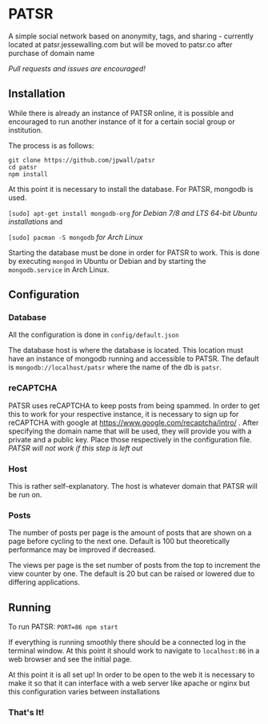 # PATSR
A simple social network based on anonymity, tags, and sharing - currently located at patsr.jessewalling.com but will be moved to patsr.co after purchase of domain name

*Pull requests and issues are encouraged!*
## Installation
While there is already an instance of PATSR online, it is possible and encouraged to run another instance of it for a certain social group or institution.

The process is as follows:
```
git clone https://github.com/jpwall/patsr
cd patsr
npm install
```
At this point it is necessary to install the database. For PATSR, mongodb is used.

`[sudo] apt-get install mongodb-org` _for Debian 7/8 and LTS 64-bit Ubuntu installations_ and

`[sudo] pacman -S mongodb` _for Arch Linux_

Starting the database must be done in order for PATSR to work. This is done by executing `mongod` in Ubuntu or Debian and by starting the `mongodb.service` in Arch Linux.
## Configuration
### Database
All the configuration is done in `config/default.json`

The database host is where the database is located. This location must have an instance of mongodb running and accessible to PATSR. The default is `mongodb://localhost/patsr` where the name of the db is `patsr`.
### reCAPTCHA
PATSR uses reCAPTCHA to keep posts from being spammed. In order to get this to work for your respective instance, it is necessary to sign up for reCAPTCHA with google at https://www.google.com/recaptcha/intro/ . After specifying the domain name that will be used, they will provide you with a private and a public key. Place those respectively in the configuration file. *PATSR will not work if this step is left out*
### Host
This is rather self-explanatory. The host is whatever domain that PATSR will be run on.
### Posts
The number of posts per page is the amount of posts that are shown on a page before cycling to the next one. Default is 100 but theoretically performance may be improved if decreased.

The views per page is the set number of posts from the top to increment the view counter by one. The default is 20 but can be raised or lowered due to differing applications.
## Running
To run PATSR: `PORT=86 npm start`

If everything is running smoothly there should be a connected log in the terminal window. At this point it should work to navigate to `localhost:86` in a web browser and see the initial page.

At this point it is all set up! In order to be open to the web it is necessary to make it so that it can interface with a web server like apache or nginx but this configuration varies between installations
### That's It!